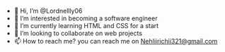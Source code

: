 - 👋 Hi, I’m @Lordnellly06
- 👀 I’m interested in becoming a software engineer
- 🌱 I’m currently learning HTML and CSS for a start
- 💞️ I’m looking to collaborate on web projects
- 📫 How to reach me? you can reach me on Nehliirichii321@gmail.com

<!---
Lordnellly06/Lordnellly06 is a ✨ special ✨ repository because its `README.md` (this file) appears on your GitHub profile.
You can click the Preview link to take a look at your changes.
--->
